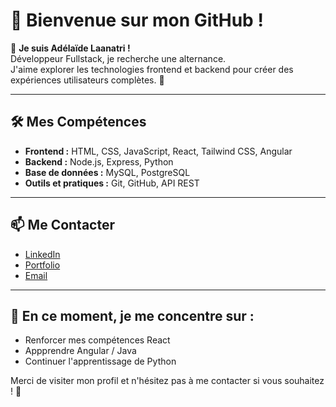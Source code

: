 # 🌟 Bienvenue sur mon GitHub !

👋 **Je suis Adélaïde Laanatri !** \
Développeur Fullstack, je recherche une alternance. \
J'aime explorer les technologies frontend et backend pour créer des expériences utilisateurs complètes. 🚀

---

## 🛠️ Mes Compétences

* **Frontend :** HTML, CSS, JavaScript, React, Tailwind CSS, Angular
* **Backend :** Node.js, Express, Python
* **Base de données :** MySQL, PostgreSQL
* **Outils et pratiques :** Git, GitHub, API REST
<!--* Node.js, Express.js, TypeScript-->
<!--
---

## 📂 Mes Projets

* **Projet 1:** [Nom du projet](lien) – Description rapide du projet et des technos utilisées.
* **Projet 2:** [Nom du projet](lien) – Description rapide du projet et des technos utilisées.
* **Projet 3:** [Nom du projet](lien) – Description rapide du projet et des technos utilisées.
-->
---

## 📫 Me Contacter

* [LinkedIn](https://www.linkedin.com/in/ade-laanatri/)
* [Portfolio](https://laanatri.github.io/)
* [Email](laanatri.ade@gmail.com)

---

## 🎯 En ce moment, je me concentre sur :

* Renforcer mes compétences React
* Appprendre Angular / Java
* Continuer l'apprentissage de Python
<!--* Contribuer à des projets open source
* Apprendre les bonnes pratiques DevOps-->

Merci de visiter mon profil et n'hésitez pas à me contacter si vous souhaitez ! 🚀

<!--
**laanatri/laanatri** is a ✨ _special_ ✨ repository because its `README.md` (this file) appears on your GitHub profile.

Here are some ideas to get you started:

- 🔭 I’m currently working on ...
- 🌱 I’m currently learning ...
- 👯 I’m looking to collaborate on ...
- 🤔 I’m looking for help with ...
- 💬 Ask me about ...
- 📫 How to reach me: ...
- 😄 Pronouns: ...
- ⚡ Fun fact: ...
-->

